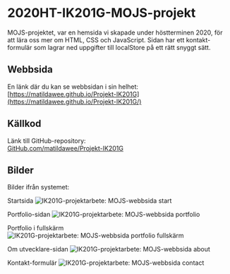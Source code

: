 # 2020HT-IK201G-MOJS-projekt
MOJS-projektet, var en hemsida vi skapade under höstterminen 2020, för att lära oss mer om HTML, CSS och JavaScript. Sidan har ett kontakt-formulär som lagrar ned uppgifter till localStore på ett rätt snyggt sätt. 

## Webbsida
En länk där du kan se webbsidan i sin helhet:
[https://matildawee.github.io/Projekt-IK201G](https://matildawee.github.io/Projekt-IK201G/)

## Källkod
Länk till GitHub-repository:  
[GitHub.com/matildawee/Projekt-IK201G](https://github.com/matildawee/Projekt-IK201G)

## Bilder
Bilder ifrån systemet:  
  
Startsida
![IK201G-projektarbete: MOJS-webbsida start](https://github.com/pownas/SchoolProjectsPortfolio/blob/main/img/2020-09-IK201G-MOJS-1start.jpg?raw=true)
  
Portfolio-sidan
![IK201G-projektarbete: MOJS-webbsida portfolio](https://github.com/pownas/SchoolProjectsPortfolio/blob/main/img/2020-09-IK201G-MOJS-2portfolio.jpg?raw=true)
  
Portfolio i fullskärm
![IK201G-projektarbete: MOJS-webbsida portfolio fullskärm](https://github.com/pownas/SchoolProjectsPortfolio/blob/main/img/2020-09-IK201G-MOJS-3portfolio.jpg?raw=true)
  
Om utvecklare-sidan
![IK201G-projektarbete: MOJS-webbsida about](https://github.com/pownas/SchoolProjectsPortfolio/blob/main/img/2020-09-IK201G-MOJS-4about.jpg?raw=true)
  
Kontakt-formulär
![IK201G-projektarbete: MOJS-webbsida contact](https://github.com/pownas/SchoolProjectsPortfolio/blob/main/img/2020-09-IK201G-MOJS-5contact.jpg?raw=true)
  
  